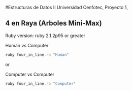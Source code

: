 #Estructuras de Datos II
Universidad Cenfotec, Proyecto 1,
## 4 en Raya (Arboles Mini-Max)

Ruby version: ruby 2.1.2p95 or greater

Human vs Computer
```ruby
ruby four_in_line.rb "Human"
```
or

Computer vs Computer
```ruby
ruby four_in_line.rb "Computer"
```